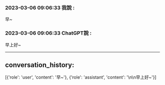 ### 2023-03-06 09:06:33 我說 : 
早~

### 2023-03-06 09:06:33 ChatGPT說 : 


早上好~

-----

 ## conversation_history: 
[{'role': 'user',
 'content': '早~'},
 {'role': 'assistant',
 'content': '\n\n早上好~'}]